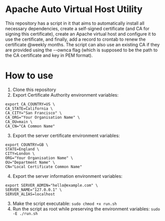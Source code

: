 # Apache Auto Virtual Host Utility
This repository has a script in it that aims to automatically install all necessary dependencies, create a self-signed certificate (and CA for signing this certificate), create an Apache virtual host and configure it to use the certificate, and finally, add a record to crontab to renew the certificate @weekly months.
The script can also use an existing CA if they are provided using the --ownca flag (which is supposed to be the path to the CA certificate and key in PEM format).
# How to use
1. Clone this repository
2. Export Certificate Authority environment variables:  
```
export CA_COUNTRY=US \
CA_STATE=California \
CA_CITY="San Francisco" \
CA_ORG="Your Organisation Name" \
CA_OU=main \
CA_CN="CA Common Name"
```
3. Export the server certificate environment variables:
```
export COUNTRY=GB \
STATE=England \
CITY=London \
ORG="Your Organisation Name" \
OU="Department Name" \
CN="Local Certificate Common Name"
```
4. Export the server information environment variables:
```
export SERVER_ADMIN="hello@example.com" \
SERVER_NAME="127.0.0.1" \
SERVER_ALIAS=localhost
```
3. Make the script executable:
`sudo chmod +x run.sh`
4. Run the script as root while preserving the environment variables:
`sudo -E ./run.sh`
